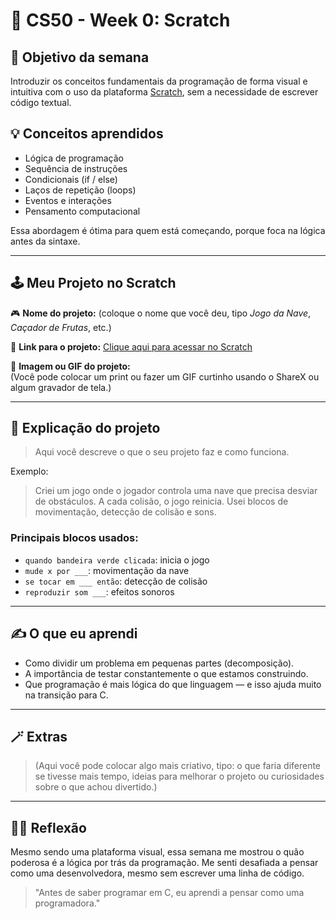 # 🧠 CS50 - Week 0: Scratch

## 🎯 Objetivo da semana

Introduzir os conceitos fundamentais da programação de forma visual e intuitiva com o uso da plataforma [Scratch](https://scratch.mit.edu), sem a necessidade de escrever código textual.

## 💡 Conceitos aprendidos

- Lógica de programação
- Sequência de instruções
- Condicionais (if / else)
- Laços de repetição (loops)
- Eventos e interações
- Pensamento computacional

Essa abordagem é ótima para quem está começando, porque foca na lógica antes da sintaxe.

---

## 🕹️ Meu Projeto no Scratch

🎮 **Nome do projeto:** (coloque o nome que você deu, tipo *Jogo da Nave*, *Caçador de Frutas*, etc.)

🔗 **Link para o projeto:** [Clique aqui para acessar no Scratch](https://scratch.mit.edu/)

📸 **Imagem ou GIF do projeto:**  
(Você pode colocar um print ou fazer um GIF curtinho usando o ShareX ou algum gravador de tela.)

---

## 🧩 Explicação do projeto

> Aqui você descreve o que o seu projeto faz e como funciona.

Exemplo:
> Criei um jogo onde o jogador controla uma nave que precisa desviar de obstáculos. A cada colisão, o jogo reinicia. Usei blocos de movimentação, detecção de colisão e sons.

### Principais blocos usados:
- `quando bandeira verde clicada`: inicia o jogo
- `mude x por ___`: movimentação da nave
- `se tocar em ___ então`: detecção de colisão
- `reproduzir som ___`: efeitos sonoros

---

## ✍️ O que eu aprendi

- Como dividir um problema em pequenas partes (decomposição).
- A importância de testar constantemente o que estamos construindo.
- Que programação é mais lógica do que linguagem — e isso ajuda muito na transição para C.

---

## 🪄 Extras

> (Aqui você pode colocar algo mais criativo, tipo: o que faria diferente se tivesse mais tempo, ideias para melhorar o projeto ou curiosidades sobre o que achou divertido.)

---

## 🧘‍♀️ Reflexão

Mesmo sendo uma plataforma visual, essa semana me mostrou o quão poderosa é a lógica por trás da programação. Me senti desafiada a pensar como uma desenvolvedora, mesmo sem escrever uma linha de código.

> "Antes de saber programar em C, eu aprendi a pensar como uma programadora."
